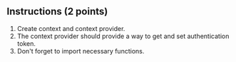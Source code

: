 ## Instructions (2 points)

1. Create context and context provider. 
2. The context provider should provide a way to get and set authentication token.
3. Don't forget to import necessary functions.

